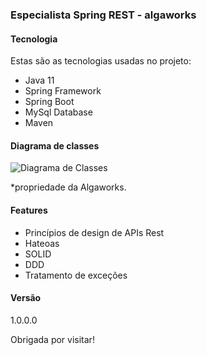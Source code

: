### Especialista Spring REST - algaworks

#### Tecnologia

Estas são as tecnologias usadas no projeto:

* Java 11
* Spring Framework
* Spring Boot
* MySql Database
* Maven

#### Diagrama de classes
![Diagrama de Classes](https://github.com/GeorgeSalu/esr/diagrama-de-classes-de-dominio.jpg)

*propriedade da Algaworks.

#### Features

- Princípios de design de APIs Rest
- Hateoas
- SOLID
- DDD
- Tratamento de exceções

#### Versão

1.0.0.0

Obrigada por visitar!
